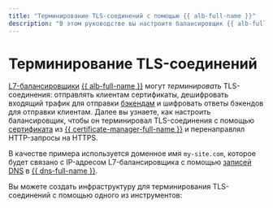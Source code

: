 ```yaml
---
title: "Терминирование TLS-соединений с помощью {{ alb-full-name }}"
description: "В этом руководстве вы настроите балансировщик {{ alb-full-name }}, чтобы он терминировал TLS-соединения с помощью сертификата из {{ certificate-manager-full-name }} и перенаправлял HTTP-запросы на HTTPS."
---
```


# Терминирование TLS-соединений


[L7-балансировщики](../../application-load-balancer/concepts/application-load-balancer.md) [{{ alb-full-name }}](../../application-load-balancer/) могут _терминировать_ TLS-соединения: отправлять клиентам сертификаты, дешифровать входящий трафик для отправки [бэкендам](../../application-load-balancer/concepts/backend-group.md) и шифровать ответы бэкендов для отправки клиентам. Далее вы узнаете, как настроить балансировщик, чтобы он терминировал TLS-соединения с помощью [сертификата](../../certificate-manager/concepts/index.md) из [{{ certificate-manager-full-name }}](../../certificate-manager/) и перенаправлял HTTP-запросы на HTTPS.

В качестве примера используется доменное имя `my-site.com`, которое будет связано с IP-адресом L7-балансировщика с помощью [записей DNS](../../dns/concepts/resource-record.md) в [{{ dns-full-name }}](../../dns/).

Вы можете создать инфраструктуру для терминирования TLS-соединений с помощью одного из инструментов: